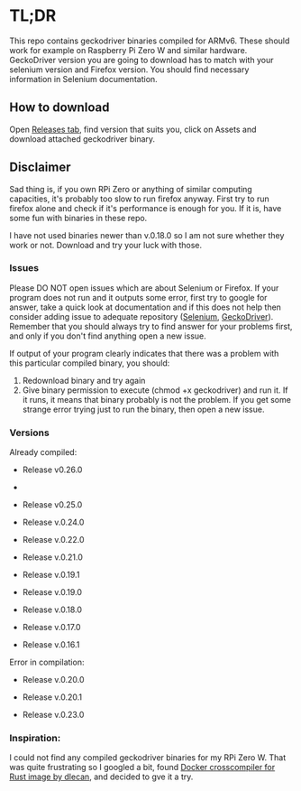 # TL;DR

This repo contains geckodriver binaries compiled for ARMv6. These should work for example on Raspberry Pi Zero W and similar hardware. GeckoDriver version you are going to download has to match with your selenium version and Firefox version. You should find necessary information in Selenium documentation.

## How to download
Open [Releases tab](https://github.com/d0ku/GeckoDriver_ARMv6/releases), find version that suits you, click on Assets and download attached geckodriver binary.

## Disclaimer
Sad thing is, if you own RPi Zero or anything of similar computing capacities, it's probably too slow to run firefox anyway. First try to run firefox alone and check if it's performance is enough for you. If it is, have some fun with binaries in these repo.

I have not used binaries newer than v.0.18.0 so I am not sure whether they work or not. Download and try your luck with those.

### Issues
Please DO NOT open issues which are about Selenium or Firefox. If your program does not run and it outputs some error, first try to google for answer, take a quick look at documentation and if this does not help then consider adding issue to adequate repository ([Selenium](https://github.com/SeleniumHQ/selenium), [GeckoDriver](https://github.com/mozilla/geckodriver)). Remember that you should always try to find answer for your problems first, and only if you don't find anything open a new issue.

If output of your program clearly indicates that there was a problem with this particular compiled binary, you should:

1. Redownload binary and try again
2. Give binary permission to execute (chmod +x geckodriver) and run it. If it runs, it means that binary probably is not the problem. If you get some strange error trying just to run the binary, then open a new issue.

### Versions
Already compiled:

- Release v0.26.0
-
- Release v0.25.0

- Release v.0.24.0

- Release v.0.22.0

- Release v.0.21.0

- Release v.0.19.1

- Release v.0.19.0

- Release v.0.18.0

- Release v.0.17.0

- Release v.0.16.1

Error in compilation:

- Release v.0.20.0

- Release v.0.20.1

- Release v.0.23.0

### Inspiration:
I could not find any compiled geckodriver binaries for my RPi Zero W. That was quite frustrating so I googled a bit, found [Docker crosscompiler for Rust image by dlecan](https://github.com/dlecan/rust-crosscompiler-arm), and decided to gve it a try.
